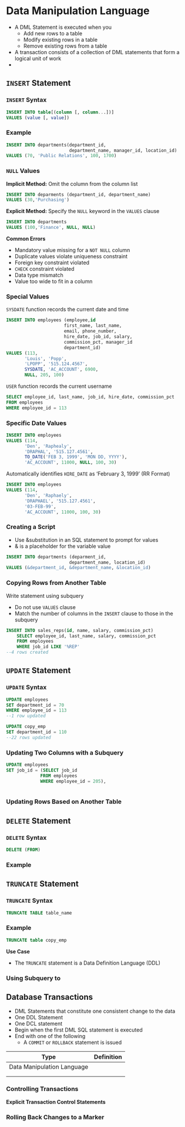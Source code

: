 # Data Manipulation Language
- A DML Statement is executed when you
	- Add new rows to a table
	- Modify existing rows in a table
	- Remove existing rows from a table
- A transaction consists of a collection of DML statements that form a logical unit of work
- 
## `INSERT` Statement
### `INSERT` Syntax
```sql
INSERT INTO table[(column [, column...])]
VALUES (value [, value])
```

### Example
```sql
INSERT INTO departments(department_id,
						department_name, manager_id, location_id)
VALUES (70, 'Public Relations', 100, 1700)
```

### `NULL` Values
**Implicit Method:** Omit the column from the column list
```sql
INSERT INTO deparments (department_id, department_name)
VALUES (30,'Purchasing')
```

**Explicit Method:** Specify the `NULL` keyword in the `VALUES` clause
```sql
INSERT INTO departments
VALUES (100,'Finance', NULL, NULL)
```

**Common Errors**
- Mandatory value missing for a `NOT NULL` column
- Duplicate values violate uniqueness constraint
- Foreign key constraint violated
- `CHECK` constraint violated
- Data type mismatch
- Value too wide to fit in a column

### Special Values
`SYSDATE` function records the current date and time
```sql
INSERT INTO employees (employee,id
					  first_name, last_name,
					  email, phone_number,
					  hire_date, job_id, salary,
					  commission_pct, manager_id
					  department_id)
VALUES (113,
	   'Louis', 'Popp',
	   'LPOPP', '515.124.4567',
	   SYSDATE, 'AC_ACCOUNT', 6900,
	   NULL, 205, 100)
```

`USER` function records the current username
```sql
SELECT employee_id, last_name, job_id, hire_date, commission_pct
FROM employees
WHERE employee_id = 113
```

### Specific Date Values
```sql
INSERT INTO employees
VALUES (114,
	   'Den', 'Raphealy',
	   'DRAPHAL', '515.127.4561',
	   TO_DATE('FEB 3, 1999', 'MON DD, YYYY'),
	   'AC_ACCOUNT', 11000, NULL, 100, 30)
```

Automatically identifies `HIRE_DATE` as ‘February 3, 1999’ (RR Format)
```sql
INSERT INTO employees
VALUES (114,
	   'Den', 'Raphaely',
	   'DRAPHAEL', '515.127.4561',
	   '03-FEB-99',
	   'AC_ACCOUNT', 11000, 100, 30)
```

### Creating a Script
- Use &substitution in an SQL statement to prompt for values
- & is a placeholder for the variable value

```sql
INSERT INTO departments (deparment_id,
						department_name, location_id)
VALUES (&department_id, &department_name, &location_id)
```

### Copying Rows from Another Table
Write statement using subquery
- Do not use `VALUES` clause
- Match the number of columns in the `INSERT` clause to those in the subquery
```SQL
INSERT INTO sales_reps(id, name, salary, commission_pct)
	SELECT employee_id, last_name, salary, commission_pct
	FROM employees
	WHERE job_id LIKE '%REP'
--4 rows created
```

## `UPDATE` Statement
### `UPDATE` Syntax
```sql
UPDATE employees
SET department_id = 70
WHERE employee_id = 113
--1 row updated
```

```sql
UPDATE copy_emp
SET department_id = 110
--22 rows updated
```

### Updating Two Columns with a Subquery
```sql
UPDATE employees
SET job_id = (SELECT job_id
			 FROM employees
			 WHERE employee_id = 205),
			 
```

### Updating Rows Based on Another Table

## `DELETE` Statement
### `DELETE` Syntax
```sql
DELETE (FROM)
```

### Example

## `TRUNCATE` Statement
### `TRUNCATE` Syntax
```sql
TRUNCATE TABLE table_name
```

### Example
```sql
TRUNCATE table copy_emp
```

**Use Case**
- The `TRUNCATE` statement is a Data Definition Language (DDL)

### Using Subquery to 

## Database Transactions
- DML Statements that constitute one consistent change to the data
- One DDL Statement
- One DCL statement
- Begin when the first DML SQL statement is executed
- End with one of the following
	- A `COMMIT` or `ROLLBACK` statement is issued

| **Type**                   | **Definition** |
| -------------------------- | -------------- |
| Data Manipulation Language |                |
|                            |                |
|                            |                |

### Controlling Transactions
**Explicit Transaction Control Statements**

### Rolling Back Changes to a Marker

### 